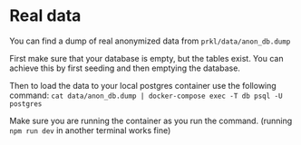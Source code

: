 # Real data

You can find a dump of real anonymized data from `prkl/data/anon_db.dump`

First make sure that your database is empty, but the tables exist. You can achieve this by first seeding and then emptying the database.

Then to load the data to your local postgres container use the following command:
`
cat data/anon_db.dump | docker-compose exec -T db psql -U postgres
`

Make sure you are running the container as you run the command. (running `npm run dev` in another terminal works fine)
